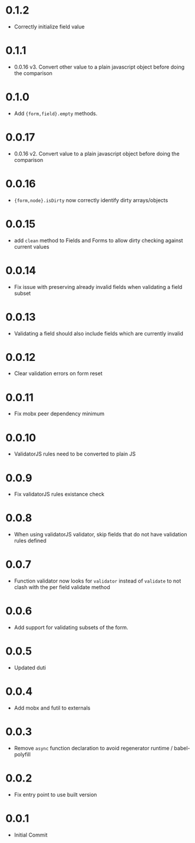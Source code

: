 # 0.1.2
* Correctly initialize field value

# 0.1.1
* 0.0.16 v3. Convert other value to a plain javascript object before doing the comparison

# 0.1.0
* Add `{form,field}.empty` methods.

# 0.0.17
* 0.0.16 v2. Convert value to a plain javascript object before doing the comparison

# 0.0.16
* `{form,node}.isDirty` now correctly identify dirty arrays/objects

# 0.0.15
* add `clean` method to Fields and Forms to allow dirty checking against current values

# 0.0.14
* Fix issue with preserving already invalid fields when validating a field subset

# 0.0.13
* Validating a field should also include fields which are currently invalid

# 0.0.12
* Clear validation errors on form reset

# 0.0.11
* Fix mobx peer dependency minimum

# 0.0.10
* ValidatorJS rules need to be converted to plain JS

# 0.0.9
* Fix validatorJS rules existance check

# 0.0.8
* When using validatorJS validator, skip fields that do not have validation rules defined

# 0.0.7
* Function validator now looks for `validator` instead of `validate` to not clash with the per field validate method

# 0.0.6
* Add support for validating subsets of the form.

# 0.0.5
* Updated duti

# 0.0.4
* Add mobx and futil to externals

# 0.0.3
* Remove `async` function declaration to avoid regenerator runtime / babel-polyfill

# 0.0.2
* Fix entry point to use built version

# 0.0.1
* Initial Commit
